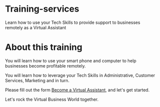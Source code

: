 # Training-services
Learn how to use your Tech Skills to provide support to businesses remotely as a Virtual Assistant

# About this training 
You will learn how to use your smart phone and computer to help businesses become profitable remotely. 

You will learn how to leverage your Tech Skills in Administrative, Customer Services, Marketing and in turn. 

Please fill out the form [Become a Virtual Assistant](https://www.bit.ly/va-course), and let's get started. 

Let's rock the Virtual Business World together. 
